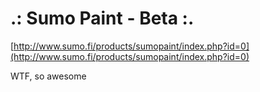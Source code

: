 <!--
id: 52778587
link: http://tumblr.atmos.org/post/52778587/sumo-paint-beta
slug: sumo-paint-beta
date: Thu Oct 02 2008 10:13:04 GMT-0700 (PDT)
publish: 2008-10-02
tags: 
title: .: Sumo Paint - Beta :.
-->


.: Sumo Paint - Beta :.
=======================

[http://www.sumo.fi/products/sumopaint/index.php?id=0](http://www.sumo.fi/products/sumopaint/index.php?id=0)

WTF, so awesome

